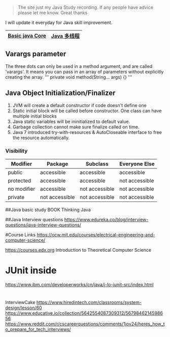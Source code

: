 >The site just my Java Study recording. If any people have advice please let me know. Great thanks

I will update it everyday for Java skill improvement.

[Basic java Core]() | [Java 多线程]()
---- | --- 
## Varargs parameter
The three dots can only be used in a method argument, and are called 'varargs'. It means you can pass in an array of parameters without explicitly creating the array.
'''
private void method(String... args) {}
'''

## Java Object Initialization/Finalizer
1) JVM will create a default constructor if code doesn't define one
2) Static initial block will be called before constructor. One class can have multiple initial blocks
3) Java static variables will be ininitialized to default value.
4) Garbage collection cannot make sure finalize called on time. 
5) Java 7 introduced try-with-resources & AutoCloseable interface to free the resource automatically.

### Visibility
|Modifier   | Package     | Subclass    | Everyone Else |
| ------    | ----------- | ----------- | ----------- |
| public    | accessible  |accessible   | accessible  |
| protected | accessible  | accessible  | not accessible|
| no modifier | accessible | not accessible | not accessible |
| private   | not accessible | not accessible | not accessible |

##Java basic study
BOOK Thinking Java

##Java Interview questions
https://www.edureka.co/blog/interview-questions/java-interview-questions/

#Course Links
https://ocw.mit.edu/courses/electrical-engineering-and-computer-science/

https://courses.edx.org Introduction to Theoretical Computer Science 

# JUnit inside
https://www.ibm.com/developerworks/cn/java/j-lo-junit-src/index.html


#
InterviewCake
https://www.hiredintech.com/classrooms/system-design/lesson/60
https://www.educative.io/collection/5642554087309312/5679846214598656
https://www.reddit.com/r/cscareerquestions/comments/1jov24/heres_how_to_prepare_for_tech_interviews/

